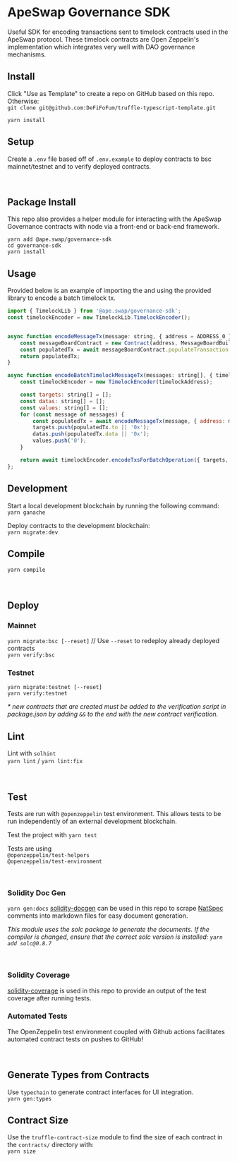 # ApeSwap Governance SDK
Useful SDK for encoding transactions sent to timelock contracts used in the ApeSwap protocol. These timelock contracts are Open Zeppelin's implementation which integrates very well with DAO governance mechanisms. 

## Install 
Click "Use as Template" to create a repo on GitHub based on this repo. Otherwise:  
`git clone git@github.com:DeFiFoFum/truffle-typescript-template.git`   
  
`yarn install`

## Setup
Create a `.env` file based off of `.env.example` to deploy contracts to bsc mainnet/testnet and to verify deployed contracts.  

</br>

## Package Install 
This repo also provides a helper module for interacting with the ApeSwap Governance contracts with node via a front-end or back-end framework.  

`yarn add @ape.swap/governance-sdk`  
`cd governance-sdk`  
`yarn install`  

## Usage
Provided below is an example of importing the and using the provided library to encode a batch timelock tx.

```js
import { TimelockLib } from '@ape.swap/governance-sdk';
const timelockEncoder = new TimelockLib.TimelockEncoder();


async function encodeMessageTx(message: string, { address = ADDRESS_0 }): Promise<PopulatedTransaction> {
    const messageBoardContract = new Contract(address, MessageBoardBuild.abi) as MessageBoard;
    const populatedTx = await messageBoardContract.populateTransaction.addMessage(message);
    return populatedTx;
}

async function encodeBatchTimelockMessageTx(messages: string[], { timelockAddress = ADDRESS_0, messageBoardAddress = ADDRESS_0, predecessor = BYTES_32_0, salt = BYTES_32_0, delay = 20 }): Promise<BatchEncodeReturn> {
    const timelockEncoder = new TimelockEncoder(timelockAddress);

    const targets: string[] = [];
    const datas: string[] = [];
    const values: string[] = [];
    for (const message of messages) {
        const populatedTx = await encodeMessageTx(message, { address: messageBoardAddress });
        targets.push(populatedTx.to || '0x');
        datas.push(populatedTx.data || '0x');
        values.push('0');
    }

    return await timelockEncoder.encodeTxsForBatchOperation({ targets, values, datas, predecessor, salt }, delay);
};
```


## Development
Start a local development blockchain by running the following command:  
`yarn ganache`  
  
Deploy contracts to the development blockchain:  
`yarn migrate:dev` 

## Compile
`yarn compile`

</br>

## Deploy 

### Mainnet
`yarn migrate:bsc [--reset]` // Use `--reset` to redeploy already deployed contracts   
`yarn verify:bsc`  

### Testnet
`yarn migrate:testnet [--reset]`  
`yarn verify:testnet`  
  
_* new contracts that are created must be added to the verification script in package.json by adding `&&` to the end with the new contract verification._


## Lint
Lint with `solhint`  
`yarn lint` / `yarn lint:fix`    

</br>

## Test
Tests are run with `@openzeppelin` test environment. This allows tests to be run independently of an external development blockchain.   

Test the project with `yarn test`   

Tests are using  
`@openzeppelin/test-helpers`  
`@openzeppelin/test-environment` 

</br>

### Solidity Doc Gen
`yarn gen:docs`
[solidity-docgen](https://github.com/OpenZeppelin/solidity-docgen) can be used in this repo to scrape [NatSpec](https://docs.soliditylang.org/en/latest/natspec-format.html) comments into markdown files for easy document generation.  

_This module uses the solc package to generate the documents. If the compiler is changed, ensure that the correct solc version is installed: `yarn add solc@0.8.7`_

</br>

### Solidity Coverage
[solidity-coverage](https://www.npmjs.com/package/solidity-coverage) is used in this repo to provide an output of the test coverage after running tests.

### Automated Tests
The OpenZeppelin test environment coupled with Github actions facilitates automated contract tests on pushes to GitHub! 

</br>

## Generate Types from Contracts
Use `typechain` to generate contract interfaces for UI integration.  
`yarn gen:types`  

## Contract Size 
Use the `truffle-contract-size` module to find the size of each contract in the `contracts/` directory with:  
`yarn size`  

